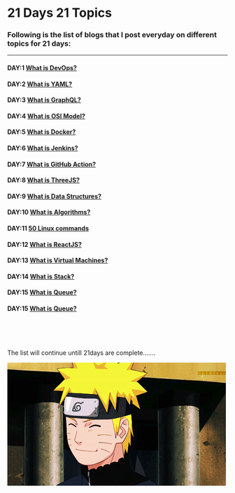 # 21 Days 21 Topics

### Following is the list of blogs that I post everyday on different topics for 21 days:

---

#### DAY:1 [What is DevOps?](https://blog.kennisjpeg.co/what-is-devops)
#### DAY:2 [What is YAML?](https://blog.kennisjpeg.co/what-is-devops)
#### DAY:3 [What is GraphQL?](https://blog.kennisjpeg.co/what-is-graphql)
#### DAY:4 [What is OSI Model?](https://blog.kennisjpeg.co/what-is-osi-model)
#### DAY:5 [What is Docker?](https://blog.kennisjpeg.co/what-is-docker)
#### DAY:6 [What is Jenkins?](https://blog.kennisjpeg.co/what-is-jenkins)
#### DAY:7 [What is GitHub Action?](https://blog.kennisjpeg.co/what-is-github-action)
#### DAY:8 [What is ThreeJS?](https://blog.kennisjpeg.co/what-is-threejs)
#### DAY:9 [What is Data Structures?](https://blog.kennisjpeg.co/what-is-data-structures)
#### DAY:10 [What is Algorithms?](https://blog.kennisjpeg.co/what-is-algorithm)
#### DAY:11 [50 Linux commands](https://blog.kennisjpeg.co/50-linux-commands)
#### DAY:12 [What is ReactJS?](https://blog.kennisjpeg.co/what-is-react)
#### DAY:13 [What is Virtual Machines?](https://blog.kennisjpeg.co/what-is-virtual-machine)
#### DAY:14 [What is Stack?](https://blog.kennisjpeg.co/what-is-stack)
#### DAY:15 [What is Queue?](https://blog.kennisjpeg.co/what-is-queue)
#### DAY:15 [What is Queue?](https://blog.kennisjpeg.co/what-is-queue)












<br><br><br>

The list will continue untill 21days are complete.......

![](./9792.gif)
